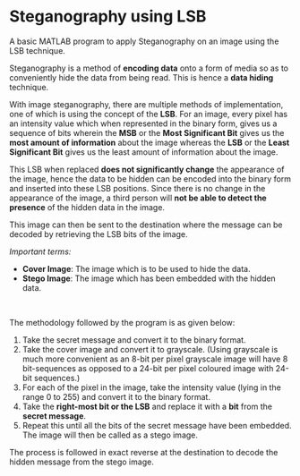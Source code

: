 # Steganography using LSB
A basic MATLAB program to apply Steganography on an image using the LSB technique.

Steganography is a method of **encoding data** onto a form of media so as to conveniently hide the data from being read. This is hence a **data hiding** technique.


With image steganography, there are multiple methods of implementation, one of which is using the concept of the **LSB**. For an image, every pixel has an intensity value which 
when represented in the binary form, gives us a sequence of bits wherein the **MSB** or the **Most Significant Bit** gives us the **most amount of information** about the image whereas 
the **LSB** or the **Least Significant Bit** gives us the least amount of information about the image.

This LSB when replaced **does not significantly change** the appearance of the image, hence the data to be hidden can be encoded into the binary form and inserted into these LSB positions. 
Since there is no change in the appearance of the image, a third person will **not be able to detect the presence** of the hidden data in the image. 

This image can then be sent to the destination where the message can be decoded by retrieving the LSB bits of the image.

*Important terms:*
- **Cover Image**: The image which is to be used to hide the data.
- **Stego Image**: The image which has been embedded with the hidden data.

<br>

The methodology followed by the program is as given below:
1. Take the secret message and convert it to the binary format.
2. Take the cover image and convert it to grayscale. (Using grayscale is much more convenient as an 8-bit per pixel grayscale image will have 8 bit-sequences as 
opposed to a 24-bit per pixel coloured image with 24-bit sequences.)
3. For each of the pixel in the image, take the intensity value (lying in the range 0 to 255) and convert it to the binary format.
4. Take the **right-most bit or the LSB** and replace it with a **bit** from the **secret message**.
5. Repeat this until all the bits of the secret message have been embedded. The image will then be called as a stego image.

The process is followed in exact reverse at the destination to decode the hidden message from the stego image.
